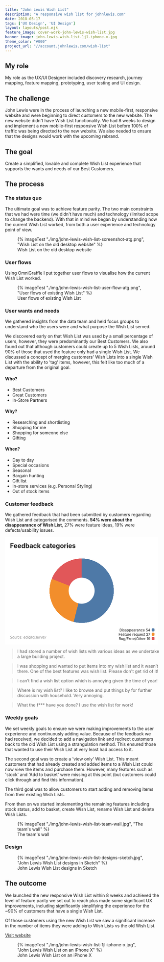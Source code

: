 ```yaml
---
title: "John Lewis Wish List"
description: "A responsive wish list for johnlewis.com"
date: 2018-05-17
tags: ['UX Design', 'UI Design']
layout: layouts/post.njk
feature_image: cover-work-john-lewis-wish-list.jpg
banner_image: john-lewis-wish-list-1jl-iphone-x.jpg
theme_color: "#000"
project_url: "//account.johnlewis.com/wish-list"
---
```

## My role

My role as the UX/UI Designer included discovery research, journey mapping, feature mapping, prototyping, user testing and UI design.

## The challenge

John Lewis were in the process of launching a new mobile-first, responsive website and were beginning to direct customers to the new website. The new website didn't have Wish List functionality. We had 8 weeks to design and implement a new mobile-first responsive Wish List before 100% of traffic was being directed to the new website. We also needed to ensure that the designs would work with the upcoming rebrand.

## The goal

Create a simplified, lovable and complete Wish List experience that supports the wants and needs of our Best Customers.

## The process

### The status quo

The ultimate goal was to achieve feature parity. The two main constraints that we had were time (we didn't have much) and technology (limited scope to change the backend). With that in mind we began by understanding how the current Wish List worked, from both a user experience and technology point of view.

<figure>
{% imageTest "./img/john-lewis-wish-list-screenshot-atg.png", "Wish List on the old desktop website" %}
<figcaption>Wish List on the old desktop website</figcaption>
</figure>

### User flows

Using OmniGraffle I put together user flows to visualise how the current Wish List worked.

<figure>
{% imageTest "./img/john-lewis-wish-list-user-flow-atg.png", "User flows of existing Wish List" %}
<figcaption>User flows of existing Wish List</figcaption>
</figure>

### User wants and needs

We gathered insights from the data team and held focus groups to understand who the users were and what purpose the Wish List served.

We discovered early on that Wish List was used by a small percentage of users, however, they were predominantly our Best Customers. We also found out that although customers could create up to 5 Wish Lists, around 90% of those that used the feature only had a single Wish List. We discussed a concept of merging customers' Wish Lists into a single Wish List with the ability to 'tag' items, however, this felt like too much of a departure from the original goal.

#### Who?
* Best Customers
* Great Customers
* In-Store Partners

#### Why?
* Researching and shortlisting
* Shopping for me
* Shopping for someone else
* Gifting

#### When?
* Day to day
* Special occasions
* Seasonal
* Bargain hunting
* Gift list
* In-store services (e.g. Personal Styling)
* Out of stock items

### Customer feedback

We gathered feedback that had been submitted by customers regarding Wish List and categorised the comments. **54% were about the disappearance of Wish List**, 27% were feature ideas, 19% were defects/usability issues.

<style>.pie-chart{background:radial-gradient(circle closest-side,#fff 0,#fff 24%,transparent 24.5%,transparent 60%,#fff 0),conic-gradient(#4e79a7 0,#4e79a7 54%,#f28e2c 0,#f28e2c 81%,#e15759 0,#e15759 100%);position:relative;width:500px;min-height:350px;margin:0;}.pie-chart h2{position:absolute;margin:1rem}.pie-chart cite{position:absolute;bottom:0;font-size:80%;padding:1rem;color:gray}.pie-chart figcaption{position:absolute;bottom:1em;right:1em;font-size:smaller;text-align:right}.pie-chart span:after{display:inline-block;content:"";width:.8em;height:.8em;margin-left:.4em;height:.8em;border-radius:.2em;background:currentColor}</style><figure class="pie-chart"><h2>Feedback categories</h2><figcaption>Disappearance 54<span style="color:#4e79a7"></span><br>Feature request 27<span style="color:#f28e2c"></span><br>Bug/Error/Other 19<span style="color:#e15759"></span></figcaption><cite>Source: edigitalsurvey</cite></figure>

> I had stored a number of wish lists with various ideas as we undertake a large building project.

> I was shopping and wanted to put items into my wish list and it wasn’t there. One of the best features was wish list. Please don't get rid of it!

> I can’t find a wish list option which is annoying given the time of year!

> Where is my wish list? I like to browse and put things by for further discussion with household. Very annoying.

> What the f*** have you done? I use the wish list for work!

### Weekly goals

We set weekly goals to ensure we were making improvements to the user experience and continuously adding value. Because of the feedback we had received, we decided to add a navigation link and redirect customers back to the old Wish List using a strangulation method. This ensured those that wanted to use their Wish List at very least had access to it.

The second goal was to create a 'view only' Wish List. This meant customers that had already created and added items to a Wish List could now view the items and purchase them. However, many features such as 'stock' and 'Add to basket' were missing at this point (but customers could click through and find this information).

The third goal was to allow customers to start adding and removing items from their existing Wish Lists.

From then on we started implementing the remaining features including stock status, add to basket, create Wish List, rename Wish List and delete Wish Lists.

<figure>
{% imageTest "./img/john-lewis-wish-list-team-wall.jpg", "The team's wall" %}
<figcaption>The team's wall</figcaption>
</figure>

### Design

<figure>
{% imageTest "./img/john-lewis-wish-list-designs-sketch.jpg", "John Lewis Wish List designs in Sketch" %}
<figcaption>John Lewis Wish List designs in Sketch</figcaption>
</figure>

## The outcome

We launched the new responsive Wish List within 8 weeks and achieved the level of feature parity we set out to reach plus made some significant UX improvements, including significantly simplifying the experience for the ~90% of customers that have a single Wish List.

Of those customers using the new Wish List we saw a significant increase in the number of items they were adding to Wish Lists vs the old Wish List.

<a href="//account.johnlewis.com/wish-list">Visit website</a>

<figure>
{% imageTest "./img/john-lewis-wish-list-1jl-iphone-x.jpg", "John Lewis Wish List on an iPhone X" %}
<figcaption>John Lewis Wish List on an iPhone X</figcaption>
</figure>
